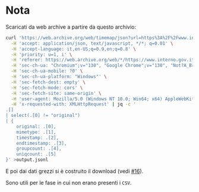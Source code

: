 # Nota

Scaricati da web archive a partire da questo archivio:

```bash
curl 'https://web.archive.org/web/timemap/json?url=https%3A%2F%2Fwww.interno.gov.it%2Fsites%2Fdefault%2Ffiles&matchType=prefix&collapse=urlkey&output=json&fl=original%2Cmimetype%2Ctimestamp%2Cendtimestamp%2Cgroupcount%2Cuniqcount&filter=%21statuscode%3A%5B45%5D..&limit=10000&_=1731313541311&filter=original:.*omicid.*' \
  -H 'accept: application/json, text/javascript, */*; q=0.01' \
  -H 'accept-language: it,en-US;q=0.9,en;q=0.8' \
  -H 'priority: u=1, i' \
  -H 'referer: https://web.archive.org/web/*/https://www.interno.gov.it/sites/default/files*' \
  -H 'sec-ch-ua: "Chromium";v="130", "Google Chrome";v="130", "Not?A_Brand";v="99"' \
  -H 'sec-ch-ua-mobile: ?0' \
  -H 'sec-ch-ua-platform: "Windows"' \
  -H 'sec-fetch-dest: empty' \
  -H 'sec-fetch-mode: cors' \
  -H 'sec-fetch-site: same-origin' \
  -H 'user-agent: Mozilla/5.0 (Windows NT 10.0; Win64; x64) AppleWebKit/537.36 (KHTML, like Gecko) Chrome/130.0.0.0 Safari/537.36' \
  -H 'x-requested-with: XMLHttpRequest' | jq -c '
.[]
| select(.[0] != "original")
| {
    original: .[0],
    mimetype: .[1],
    timestamp: .[2],
    endtimestamp: .[3],
    groupcount: .[4],
    uniqcount: .[5]
}' >output.jsonl
```

E poi dai dati grezzi si è costruito il download (vedi [#16](https://github.com/aborruso/archivioDatiPubbliciPreziosi/issues/16)).

Sono utili per le fase in cui non erano presenti i `CSV`.
